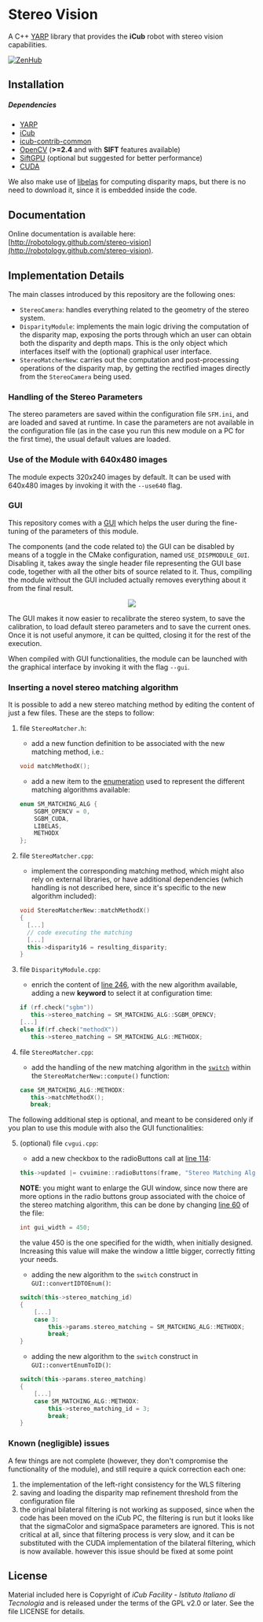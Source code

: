 Stereo Vision
============

A C++ [YARP](https://github.com/robotology/yarp) library that provides the **iCub** robot with stereo vision capabilities.

[![ZenHub](https://img.shields.io/badge/Shipping_faster_with-ZenHub-435198.svg)](https://zenhub.com)

## Installation

##### Dependencies
- [YARP](https://github.com/robotology/yarp)
- [iCub](https://github.com/robotology/icub-main)
- [icub-contrib-common](https://github.com/robotology/icub-contrib-common)
- [OpenCV](http://opencv.org/downloads.html) (**>=2.4** and with **SIFT** features available)
- [SiftGPU](http://cs.unc.edu/~ccwu/siftgpu) (optional but suggested for better performance)
- [CUDA](https://developer.nvidia.com/cuda-downloads) 

We also make use of [libelas](http://www.cvlibs.net/software/libelas/) for computing disparity maps, but there is no need to download it, since it is embedded inside the code.

## Documentation

Online documentation is available here: [http://robotology.github.com/stereo-vision](http://robotology.github.com/stereo-vision).

## Implementation Details

The main classes introduced by this repository are the following ones:

- `StereoCamera`: handles everything related to the geometry of the stereo system.
- `DisparityModule`: implements the main logic driving the computation of the disparity map, exposing the ports through which an user can obtain both the disparity and depth maps. This is the only object which interfaces itself with the (optional) graphical user interface.
- `StereoMatcherNew`: carries out the computation and post-processing operations of the disparity map, by getting the rectified images directly from the `StereoCamera` being used.

### **Handling of the Stereo Parameters**

The stereo parameters are saved within the configuration file `SFM.ini`, and are loaded and saved at runtime. In case the parameters are not available in the configuration file (as in the case you run this new module on a PC for the first time), the usual default values are loaded.

### **Use of the Module with 640x480 images**

The module expects 320x240 images by default. It can be used with 640x480 images by invoking it with the `--use640` flag.

### **GUI**

This repository comes with a [GUI](https://github.com/Dovyski/cvui) which helps the user during the fine-tuning of the parameters of this module. 

The components (and the code related to) the GUI can be disabled by means of a toggle in the CMake configuration, named `USE_DISPMODULE_GUI`. Disabling it, takes away the single header file representing the GUI base code, together with all the other bits of source related to it. Thus, compiling the module without the GUI included actually removes everything about it from the final result.

<p align="center">
  <img src="gui.png">
</p>

The GUI makes it now easier to recalibrate the stereo system, to save the calibration, to load default stereo parameters and to save the current ones. Once it is not useful anymore, it can be quitted, closing it for the rest of the execution.

When compiled with GUI functionalities, the module can be launched with the graphical interface by invoking it with the flag `--gui`.

### **Inserting a novel stereo matching algorithm**

It is possible to add a new stereo matching method by editing the content of just a few files. These are the steps to follow:

1. file `StereoMatcher.h`:

   - add a new function definition to be associated with the new matching method, i.e.:
   ```cpp
   void matchMethodX();

   ```

   - add a new item to the [enumeration](https://github.com/damianomal/stereo-vision/blob/01ba763f6220d9bdcea31aaa50fd88538154a455/modules/DispModule/StereoMatcher.h#L27) used to represent the different matching algorithms available:

   ```cpp
   enum SM_MATCHING_ALG {
       SGBM_OPENCV = 0,
       SGBM_CUDA,
       LIBELAS,
       METHODX
   };
   ```

2. file `StereoMatcher.cpp`:

   - implement the corresponding matching method, which might also rely on external libraries, or have additional dependencies (which handling is not described here, since it's specific to the new algorithm included):

   ```cpp
   void StereoMatcherNew::matchMethodX()
   {
     [...]
     // code executing the matching
     [...]
     this->disparity16 = resulting_disparity;
   }

   ```

3. file `DisparityModule.cpp`:

   - enrich the content of [line 246](https://github.com/damianomal/stereo-vision/blob/01ba763f6220d9bdcea31aaa50fd88538154a455/modules/DispModule/DispModule.cpp#L246), with the new algorithm available, adding a new **keyword** to select it at configuration time:

   ```cpp
   if (rf.check("sgbm"))
      this->stereo_matching = SM_MATCHING_ALG::SGBM_OPENCV;
   [...]
   else if(rf.check("methodX"))
      this->stereo_matching = SM_MATCHING_ALG::METHODX;
   ```

4. file `StereoMatcher.cpp`:

   - add the handling of the new matching algorithm in the [`switch`](https://github.com/damianomal/stereo-vision/blob/01ba763f6220d9bdcea31aaa50fd88538154a455/modules/DispModule/StereoMatcher.cpp#L67) within the `StereoMatcherNew::compute()` function:

   ```cpp
   case SM_MATCHING_ALG::METHODX:
      this->matchMethodX();
      break;
   ```

The following additional step is optional, and meant to be considered only if you plan to use this module with also the GUI functionalities:

5. (optional) file `cvgui.cpp`:

   - add a new checkbox to the radioButtons call at [line 114](https://github.com/damianomal/stereo-vision/blob/01ba763f6220d9bdcea31aaa50fd88538154a455/modules/DispModule/cvgui.cpp#L114):

   ```cpp
   this->updated |= cvuimine::radioButtons(frame, "Stereo Matching Alg.:", {"SGBM", "SGBM_CUDA", "LibElas", "MethodX"}, {20, 90, 190, 260}, 0);
   ```

   **NOTE**: you might want to enlarge the GUI window, since now there are more options in the radio buttons group associated with the choice of the stereo matching algorithm, this can be done by changing [line 60](https://github.com/damianomal/stereo-vision/blob/01ba763f6220d9bdcea31aaa50fd88538154a455/modules/DispModule/cvgui.cpp#L60) of the file:

   ```cpp
   int gui_width = 450;   
   ```

   the value 450 is the one specified for the width, when initially designed. Increasing this value will make the window a little bigger, correctly fitting your needs.

   - adding the new algorithm to the `switch` construct in `GUI::convertIDTOEnum()`:

   ```cpp
   switch(this->stereo_matching_id)
   {
       [...]
       case 3:
           this->params.stereo_matching = SM_MATCHING_ALG::METHODX;
           break;
   }
   ```

   - adding the new algorithm to the `switch` construct in `GUI::convertEnumToID()`:

   ```cpp
   switch(this->params.stereo_matching)
   {
       [...]
       case SM_MATCHING_ALG::METHODX:
           this->stereo_matching_id = 3;
           break;
   }
   ```

### **Known (negligible) issues**

A few things are not complete (however, they don't compromise the functionality of the module), and still require a quick correction each one:

   1. the implementation of the left-right consistency for the WLS filtering
   2. saving and loading the disparity map refinement threshold from the configuration file
   3. the original bilateral filtering is not working as supposed, since when the code has been moved on the iCub PC, the filtering is run but it looks like that the sigmaColor and sigmaSpace parameters are ignored. This is not critical at all, since that filtering process is very slow, and it can be substituted with the CUDA implementation of the bilateral filtering, which is now available. however this issue should be fixed at some point


## License

Material included here is Copyright of _iCub Facility - Istituto Italiano di Tecnologia_ and is released under the terms of the GPL v2.0 or later. See the file LICENSE for details.

